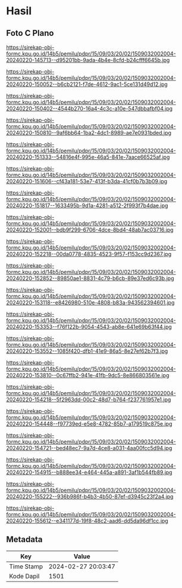 # Hasil

## Foto C Plano

https://sirekap-obj-formc.kpu.go.id/14b5/pemilu/pdpr/15/09/03/20/02/1509032002004-20240220-145713--d95201bb-9ada-4b4e-8cfd-b24cfff6645b.jpg

https://sirekap-obj-formc.kpu.go.id/14b5/pemilu/pdpr/15/09/03/20/02/1509032002004-20240220-150052--b6cb2121-f7de-4612-9ac1-5ce131d49d12.jpg

https://sirekap-obj-formc.kpu.go.id/14b5/pemilu/pdpr/15/09/03/20/02/1509032002004-20240220-150402--4544b270-16a4-4c3c-a10e-547dbbafbf04.jpg

https://sirekap-obj-formc.kpu.go.id/14b5/pemilu/pdpr/15/09/03/20/02/1509032002004-20240220-150810--9af6bb64-1ba2-4dc1-8989-ae7e0931bded.jpg

https://sirekap-obj-formc.kpu.go.id/14b5/pemilu/pdpr/15/09/03/20/02/1509032002004-20240220-151333--54816e4f-995e-46a5-841e-7aace66525af.jpg

https://sirekap-obj-formc.kpu.go.id/14b5/pemilu/pdpr/15/09/03/20/02/1509032002004-20240220-151606--cf43a181-53e7-413f-b3da-41cf0b7b3b09.jpg

https://sirekap-obj-formc.kpu.go.id/14b5/pemilu/pdpr/15/09/03/20/02/1509032002004-20240220-151817--1633495b-9d1a-4281-a512-2f993f7b4dae.jpg

https://sirekap-obj-formc.kpu.go.id/14b5/pemilu/pdpr/15/09/03/20/02/1509032002004-20240220-152001--bdb9f299-6706-4dce-8bd4-48ab7ac03716.jpg

https://sirekap-obj-formc.kpu.go.id/14b5/pemilu/pdpr/15/09/03/20/02/1509032002004-20240220-152218--00da0778-4835-4523-9f57-f153cc9d2367.jpg

https://sirekap-obj-formc.kpu.go.id/14b5/pemilu/pdpr/15/09/03/20/02/1509032002004-20240220-152852--89850ae1-8831-4c79-b6cb-89e37ed6c93b.jpg

https://sirekap-obj-formc.kpu.go.id/14b5/pemilu/pdpr/15/09/03/20/02/1509032002004-20240220-153118--e8426980-510e-4808-b83a-943562394601.jpg

https://sirekap-obj-formc.kpu.go.id/14b5/pemilu/pdpr/15/09/03/20/02/1509032002004-20240220-153353--f76f122b-9054-4543-ab8e-641e69b63f44.jpg

https://sirekap-obj-formc.kpu.go.id/14b5/pemilu/pdpr/15/09/03/20/02/1509032002004-20240220-153552--1085f420-dfb1-41e9-86a5-8e27ef62b7f3.jpg

https://sirekap-obj-formc.kpu.go.id/14b5/pemilu/pdpr/15/09/03/20/02/1509032002004-20240220-153810--0c67ffb2-941e-41fb-9dc5-8e866803561e.jpg

https://sirekap-obj-formc.kpu.go.id/14b5/pemilu/pdpr/15/09/03/20/02/1509032002004-20240220-154218--5f2963dd-00c2-48d7-b764-f237761957e1.jpg

https://sirekap-obj-formc.kpu.go.id/14b5/pemilu/pdpr/15/09/03/20/02/1509032002004-20240220-154448--f97739ed-e5e8-4782-85b7-a179519c875e.jpg

https://sirekap-obj-formc.kpu.go.id/14b5/pemilu/pdpr/15/09/03/20/02/1509032002004-20240220-154721--bed48ec7-9a7d-4ce8-a031-4aa00fcc5d94.jpg

https://sirekap-obj-formc.kpu.go.id/14b5/pemilu/pdpr/15/09/03/20/02/1509032002004-20240220-154915--b888ee34-e464-445a-a891-3af1b544fb89.jpg

https://sirekap-obj-formc.kpu.go.id/14b5/pemilu/pdpr/15/09/03/20/02/1509032002004-20240220-155222--936b986f-b4b3-4b50-87ef-d3945c23f2a4.jpg

https://sirekap-obj-formc.kpu.go.id/14b5/pemilu/pdpr/15/09/03/20/02/1509032002004-20240220-155612--e341177d-19f8-48c2-aad6-dd5da96df1cc.jpg


## Metadata

| Key        | Value               |
| ---------- | ------------------- |
| Time Stamp | 2024-02-27 20:03:47 |
| Kode Dapil | 1501                |



